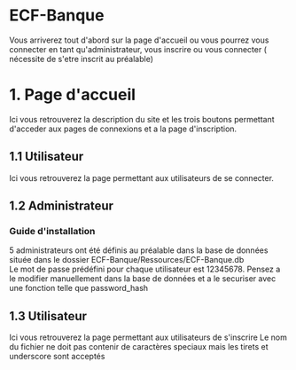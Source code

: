 # ECF-Banque

Vous arriverez tout d'abord sur la page d'accueil ou vous pourrez vous connecter en tant qu'administrateur, vous inscrire ou vous connecter ( nécessite de s'etre inscrit au préalable)

<h1>1. Page d'accueil </h1>
Ici vous retrouverez la description du site et les trois boutons permettant d'acceder aux pages de connexions et a la page d'inscription.

<h2>1.1 Utilisateur </h2>
Ici vous retrouverez la page permettant aux utilisateurs de se connecter.

<h2>1.2 Administrateur </h2>
<h3>Guide d'installation</h3>
5 administrateurs ont été définis au préalable dans la base de données située dans le dossier ECF-Banque/Ressources/ECF-Banque.db <br>
Le mot de passe prédéfini pour chaque utilisateur est 12345678.
Pensez a le modifier manuellement dans la base de données et a le securiser avec une fonction telle que password_hash

<h2>1.3 Utilisateur </h2>
Ici vous retrouverez la page permettant aux utilisateurs de s'inscrire 
Le nom du fichier ne doit pas contenir de caractères speciaux mais les tirets et underscore sont acceptés

